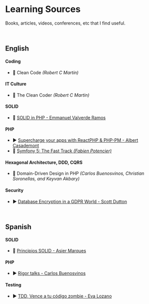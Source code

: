 # Learning Sources
Books, articles, videos, conferences, etc that I find useful.

<br>

## English

#### Coding

* :book: Clean Code *(Robert C Martin)*

#### IT Culture
* :book: The Clean Coder *(Robert C Martin)*

#### SOLID
* :memo: [SOLID in PHP - Emmanuel Valverde Ramos](https://dev.to/evrtrabajo/solid-in-php-d8e)

#### PHP

* :arrow_forward: [Supercharge your apps with ReactPHP & PHP-PM - Albert Casademont](https://www.youtube.com/watch?v=ZATfsy9wOG4)
* :book: [Symfony 5: The Fast Track *(Fabien Potencier)*](https://symfony.com/book)


#### Hexagonal Architecture, DDD, CQRS

* :book: Domain-Driven Design in PHP *(Carlos Buenosvinos, Christian Soronellas, and Keyvan Akbary)*

#### Security

* :arrow_forward: [Database Encryption in a GDPR World - Scott Dutton](https://www.youtube.com/watch?v=RTZXgxYGOWA)
 
<br/>

## Spanish

#### SOLID

* :memo: [Principios SOLID - Asier Marques](https://asiermarques.com/2018/principios-solid)

#### PHP

* :arrow_forward: [Rigor talks - Carlos Buenosvinos](https://www.youtube.com/playlist?list=PLfgj7DYkKH3Cd8bdu5SIHGYXh_bPV2idP)

#### Testing

* :arrow_forward: [TDD, Vence a tu código zombie - Eva Lozano](https://www.youtube.com/watch?v=MkpvaPcYvqk)

